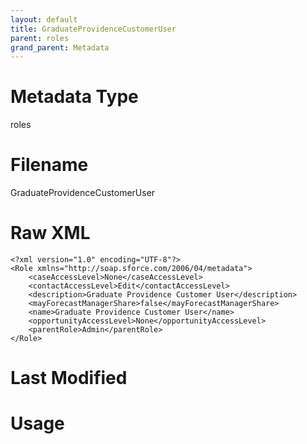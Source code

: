 ```yaml
---
layout: default
title: GraduateProvidenceCustomerUser
parent: roles
grand_parent: Metadata
---
```

# Metadata Type
roles


# Filename 
GraduateProvidenceCustomerUser


# Raw XML
```
<?xml version="1.0" encoding="UTF-8"?>
<Role xmlns="http://soap.sforce.com/2006/04/metadata">
    <caseAccessLevel>None</caseAccessLevel>
    <contactAccessLevel>Edit</contactAccessLevel>
    <description>Graduate Providence Customer User</description>
    <mayForecastManagerShare>false</mayForecastManagerShare>
    <name>Graduate Providence Customer User</name>
    <opportunityAccessLevel>None</opportunityAccessLevel>
    <parentRole>Admin</parentRole>
</Role>
```


# Last Modified


# Usage

